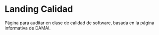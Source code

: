 # Landing Calidad

Página para auditar en clase de calidad de software, basada en la página informativa de DAMAI.
